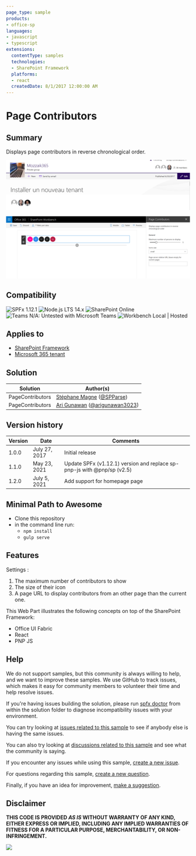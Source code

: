 ```yaml
---
page_type: sample
products:
- office-sp
languages:
- javascript
- typescript
extensions:
  contentType: samples
  technologies:
  - SharePoint Framework
  platforms:
  - react
  createdDate: 8/1/2017 12:00:00 AM
---
```

# Page Contributors

## Summary
Displays page contributors in reverse chronological order.

![Organisation Chart for the current user running in SharePoint](./assets/pagecontributors_inaction.PNG)

![Organisation Chart for the current user running in local Workbench](./assets/pagecontributors_mockup.PNG)


## Compatibility

![SPFx 1.12.1](https://img.shields.io/badge/SPFx-1.12.1-green.svg) 
![Node.js LTS 14.x](https://img.shields.io/badge/Node.js-LTS%2014.x-green.svg) 
![SharePoint Online](https://img.shields.io/badge/SharePoint-Online-yellow.svg) 
![Teams N/A: Untested with Microsoft Teams](https://img.shields.io/badge/Teams-N%2FA-lightgrey.svg "Untested with Microsoft Teams") 
![Workbench Local | Hosted](https://img.shields.io/badge/Workbench-Local%20%7C%20Hosted-green.svg)


## Applies to

* [SharePoint Framework](https://docs.microsoft.com/sharepoint/dev/spfx/sharepoint-framework-overview)
* [Microsoft 365 tenant](https://docs.microsoft.com/sharepoint/dev/spfx/set-up-your-development-environment)


## Solution

Solution|Author(s)
--------|---------
PageContributors | [Stéphane Magne](https://github.com/SPParseError) ([@SPParse](https://twitter.com/SPParse))
PageContributors | [Ari Gunawan](https://github.com/AriGunawan) ([@arigunawan3023](https://twitter.com/arigunawan3023))

## Version history

Version|Date|Comments
-------|----|--------
1.0.0|July 27, 2017|Initial release
1.1.0|May 23, 2021|Update SPFx (v1.12.1) version and replace sp-pnp-js with @pnp/sp (v2.5)
1.2.0|July 5, 2021|Add support for homepage page

## Minimal Path to Awesome

* Clone this repository
* in the command line run:
  * `npm install`
  * `gulp serve`

## Features

Settings : 
1. The maximum number of contributors to show
2. The size of their icon
3. A page URL to display contributors from an other page than the current one.

This Web Part illustrates the following concepts on top of the SharePoint Framework:

- Office UI Fabric
- React
- PNP JS

## Help

We do not support samples, but this community is always willing to help, and we want to improve these samples. We use GitHub to track issues, which makes it easy for  community members to volunteer their time and help resolve issues.

If you're having issues building the solution, please run [spfx doctor](https://pnp.github.io/cli-microsoft365/cmd/spfx/spfx-doctor/) from within the solution folder to diagnose incompatibility issues with your environment.

You can try looking at [issues related to this sample](https://github.com/pnp/sp-dev-fx-webparts/issues?q=label%3A"sample%3A%20react-pagecontributors" ) to see if anybody else is having the same issues.

You can also try looking at [discussions related to this sample](https://github.com/pnp/sp-dev-fx-webparts/discussions?discussions_q=react-pagecontributors) and see what the community is saying.

If you encounter any issues while using this sample, [create a new issue](https://github.com/pnp/sp-dev-fx-webparts/issues/new?assignees=&labels=Needs%3A+Triage+%3Amag%3A%2Ctype%3Abug-suspected%2Csample%3A%20react-pagecontributors&template=bug-report.yml&sample=react-pagecontributors&authors=@SPParseError%20@AriGunawan&title=react-pagecontributors%20-%20).

For questions regarding this sample, [create a new question](https://github.com/pnp/sp-dev-fx-webparts/issues/new?assignees=&labels=Needs%3A+Triage+%3Amag%3A%2Ctype%3Aquestion%2Csample%3A%20react-pagecontributors&template=question.yml&sample=react-pagecontributors&authors=@SPParseError%20@AriGunawan&title=react-pagecontributors%20-%20).

Finally, if you have an idea for improvement, [make a suggestion](https://github.com/pnp/sp-dev-fx-webparts/issues/new?assignees=&labels=Needs%3A+Triage+%3Amag%3A%2Ctype%3Aenhancement%2Csample%3A%20react-pagecontributors&template=question.yml&sample=react-pagecontributors&authors=@SPParseError%20@AriGunawan&title=react-pagecontributors%20-%20).

## Disclaimer

**THIS CODE IS PROVIDED *AS IS* WITHOUT WARRANTY OF ANY KIND, EITHER EXPRESS OR IMPLIED, INCLUDING ANY IMPLIED WARRANTIES OF FITNESS FOR A PARTICULAR PURPOSE, MERCHANTABILITY, OR NON-INFRINGEMENT.**


<img src="https://pnptelemetry.azurewebsites.net/sp-dev-fx-webparts/samples/react-pagecontributors" />
